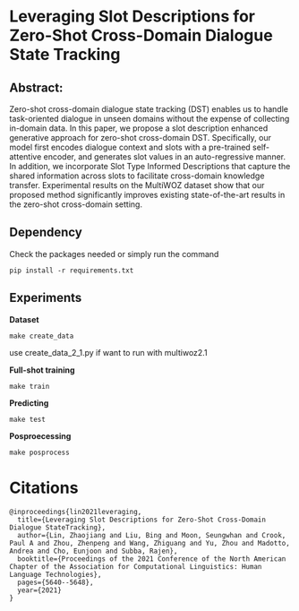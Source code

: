 # Leveraging Slot Descriptions for Zero-Shot Cross-Domain Dialogue State Tracking

## Abstract:
Zero-shot cross-domain dialogue state tracking (DST) enables us to handle task-oriented dialogue in unseen domains without the expense of collecting in-domain data. In this paper, we propose a slot description enhanced generative approach for zero-shot cross-domain DST. Specifically, our model first encodes dialogue context and slots with a pre-trained self-attentive encoder, and generates slot values in an auto-regressive manner. In addition, we incorporate Slot Type Informed Descriptions that capture the shared information across slots to facilitate cross-domain knowledge transfer. Experimental results on the MultiWOZ dataset show that our proposed method significantly improves existing state-of-the-art results in the zero-shot cross-domain setting.


## Dependency
Check the packages needed or simply run the command
```console
pip install -r requirements.txt
```

## Experiments
**Dataset**
```console
make create_data
```
use create_data_2_1.py if want to run with multiwoz2.1

**Full-shot training**
```console
make train
```

**Predicting**
```console
make test
```

**Posproecessing**
```console
make posprocess
```



# Citations
```
@inproceedings{lin2021leveraging,
  title={Leveraging Slot Descriptions for Zero-Shot Cross-Domain Dialogue StateTracking},
  author={Lin, Zhaojiang and Liu, Bing and Moon, Seungwhan and Crook, Paul A and Zhou, Zhenpeng and Wang, Zhiguang and Yu, Zhou and Madotto, Andrea and Cho, Eunjoon and Subba, Rajen},
  booktitle={Proceedings of the 2021 Conference of the North American Chapter of the Association for Computational Linguistics: Human Language Technologies},
  pages={5640--5648},
  year={2021}
}
```